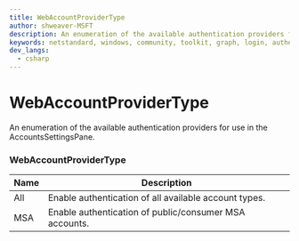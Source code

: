 ```yaml
---
title: WebAccountProviderType
author: shweaver-MSFT
description: An enumeration of the available authentication providers for use in the AccountsSettingsPane.
keywords: netstandard, windows, community, toolkit, graph, login, authentication, provider, providers, identity
dev_langs:
  - csharp
---
```


# WebAccountProviderType

An enumeration of the available authentication providers for use in the AccountsSettingsPane.

### WebAccountProviderType

| Name | Description |
| -- | -- |
| All | Enable authentication of all available account types. |
| MSA | Enable authentication of public/consumer MSA accounts. |
